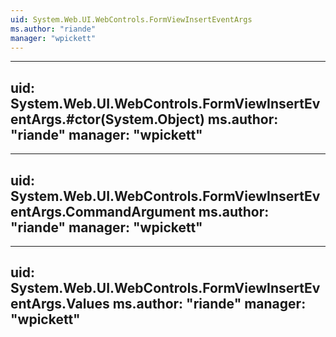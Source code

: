 ```yaml
---
uid: System.Web.UI.WebControls.FormViewInsertEventArgs
ms.author: "riande"
manager: "wpickett"
---
```


---
uid: System.Web.UI.WebControls.FormViewInsertEventArgs.#ctor(System.Object)
ms.author: "riande"
manager: "wpickett"
---

---
uid: System.Web.UI.WebControls.FormViewInsertEventArgs.CommandArgument
ms.author: "riande"
manager: "wpickett"
---

---
uid: System.Web.UI.WebControls.FormViewInsertEventArgs.Values
ms.author: "riande"
manager: "wpickett"
---
